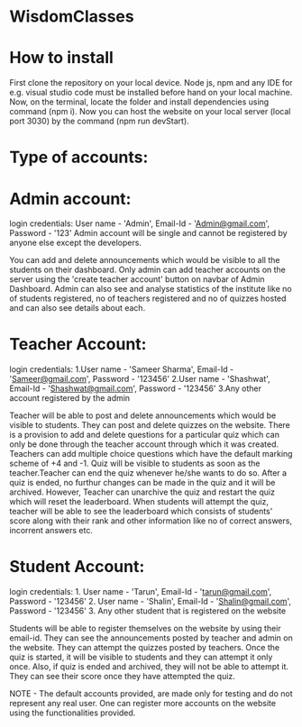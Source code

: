 # WisdomClasses

# How to install
First clone the repository on your local device. Node js, npm and any IDE for e.g. visual studio code must be installed before hand on your local machine. Now, on the terminal, locate the folder and install dependencies using  command (npm i). Now you can host the website on your local server (local port 3030) by the command (npm run devStart). 

# Type of accounts:
# Admin account:
 login credentials: User name - 'Admin', Email-Id - 'Admin@gmail.com', Password - '123'
 Admin account will be single and cannot be registered by anyone else except the developers.
 
 You can add and delete announcements which would be visible to all the students on their dashboard. Only admin can add teacher accounts on the server using the 'create teacher account' button on navbar of Admin Dashboard. Admin can also see and analyse statistics of the institute like no of students registered, no of teachers registered and  no of quizzes hosted and can also see details about each.
 
 # Teacher Account:
 login credentials: 1.User name - 'Sameer Sharma', Email-Id - 'Sameer@gmail.com', Password - '123456'
                    2.User name - 'Shashwat', Email-Id - 'Shashwat@gmail.com', Password - '123456'
                    3.Any other account registered by the admin
                    
 Teacher will be able to post and delete announcements which would be visible to students. They can post and delete quizzes on the website. There is a provision to add and delete questions for a particular quiz which can only be done through the teacher account through which it was created. Teachers can add multiple choice questions which have the default marking scheme of +4 and -1. Quiz will be visible to students as soon as the teacher.Teacher can end the quiz whenever he/she wants to do so. After a quiz is ended, no furthur changes can be made in the quiz and it will be archived. However, Teacher can unarchive the quiz and restart the quiz which will reset the leaderboard. When students will attempt the quiz, teacher will be able to see the leaderboard which consists of students' score along with their rank and other information like no of correct answers, incorrent answers etc. 
 
 # Student Account:
 login credentials: 1. User name - 'Tarun', Email-Id - 'tarun@gmail.com', Password - '123456'
                    2. User name - 'Shalin', Email-Id - 'Shalin@gmail.com', Password - '123456'
                    3. Any other student that is registered on the website
                    
 Students will be able to register themselves on the website by using their email-id. They can see the announcements posted by teacher and admin on the website. They can attempt the quizzes posted by teachers. Once the quiz is started, it will be visible to students and they can attempt it only once. Also, if quiz is ended and archived, they will not be able to attempt it. They can see their score once they have attempted the quiz.
 
 
 NOTE - The default accounts provided, are made only for testing and do not represent any real user. One can register more accounts on the website using the functionalities provided.
